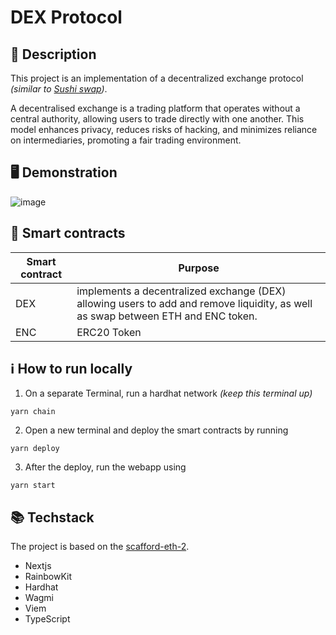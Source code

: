 # DEX Protocol

## 📄 Description

This project is an implementation of a decentralized exchange protocol _(similar to [Sushi swap](https://www.sushi.com/))_.

A decentralised exchange is a trading platform that operates without a central authority, allowing users to trade directly with one another. This model enhances privacy, reduces risks of hacking, and minimizes reliance on intermediaries, promoting a fair trading environment.

## 🖥️ Demonstration

![image](https://github.com/user-attachments/assets/d7c552a6-59ae-4163-af61-9a3b8bd904a2)

## 🔖 Smart contracts

| Smart contract | Purpose                                                                                                                          |
| -------------- | -------------------------------------------------------------------------------------------------------------------------------- |
| DEX            | implements a decentralized exchange (DEX) allowing users to add and remove liquidity, as well as swap between ETH and ENC token. |
| ENC            | ERC20 Token                                                                                                                      |

## ℹ️ How to run locally

1. On a separate Terminal, run a hardhat network _(keep this terminal up)_

```
yarn chain
```

2. Open a new terminal and deploy the smart contracts by running

```
yarn deploy
```

3. After the deploy, run the webapp using

```
yarn start
```

## 📚 Techstack

The project is based on the [scafford-eth-2](https://github.com/scaffold-eth/scaffold-eth-2).

- Nextjs
- RainbowKit
- Hardhat
- Wagmi
- Viem
- TypeScript
